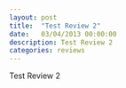 ```yaml
---
layout: post
title:  "Test Review 2"
date:   03/04/2013 00:00:00
description: Test Review 2
categories: reviews
---
```


Test Review 2
